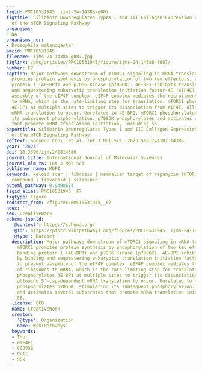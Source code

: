 ```yaml
---
figid: PMC10531945__ijms-24-14386-g007
figtitle: Silibinin Downregulates Types I and III Collagen Expression via Suppression
  of the mTOR Signaling Pathway
organisms:
- NA
organisms_ner:
- Drosophila melanogaster
pmcid: PMC10531945
filename: ijms-24-14386-g007.jpg
figlink: /pmc/articles/PMC10531945/figure/ijms-24-14386-f007/
number: F7
caption: Major pathways downstream of mTORC1 signaling in mRNA translation. mTORC1
  promotes protein synthesis by phosphorylation of two key effectors, eIF4E binding
  protein 1 (4E-BP1) and p70S6 Kinase (p70S6K). 4E-BP1 inhibits translation by binding
  and sequestering eukaryotic translation initiation factor-4E (eIF4E) to prevent
  assembly of the eIF4F complex. eIF4F complex mediates the recruitment of ribosomes
  to mRNA, which is the rate-limiting step for translation. mTORC1 phosphorylates
  4E-BP1 at multiple sites to trigger its dissociation from eIF4E, allowing 5′-cap-dependent
  mRNA translation to occur. Unrelated to 4E-BP1, mTORC1 phosphorylates p70S6K, stimulating
  its subsequent phosphorylation. p70S6K phosphorylates and activates several substrates
  that promote mRNA translation initiation, including S6.
papertitle: Silibinin Downregulates Types I and III Collagen Expression via Suppression
  of the mTOR Signaling Pathway.
reftext: Sooyeon Choi, et al. Int J Mol Sci. 2023 Sep;24(18):14386.
year: '2023'
doi: 10.3390/ijms241814386
journal_title: International Journal of Molecular Sciences
journal_nlm_ta: Int J Mol Sci
publisher_name: MDPI
keywords: keloid scar | fibrosis | mammalian target of rapamycin (mTOR) | natural
  compound | flavonoid | silibinin
automl_pathway: 0.9498614
figid_alias: PMC10531945__F7
figtype: Figure
redirect_from: /figures/PMC10531945__F7
ndex: ''
seo: CreativeWork
schema-jsonld:
  '@context': https://schema.org/
  '@id': https://pfocr.wikipathways.org/figures/PMC10531945__ijms-24-14386-g007.html
  '@type': Dataset
  description: Major pathways downstream of mTORC1 signaling in mRNA translation.
    mTORC1 promotes protein synthesis by phosphorylation of two key effectors, eIF4E
    binding protein 1 (4E-BP1) and p70S6 Kinase (p70S6K). 4E-BP1 inhibits translation
    by binding and sequestering eukaryotic translation initiation factor-4E (eIF4E)
    to prevent assembly of the eIF4F complex. eIF4F complex mediates the recruitment
    of ribosomes to mRNA, which is the rate-limiting step for translation. mTORC1
    phosphorylates 4E-BP1 at multiple sites to trigger its dissociation from eIF4E,
    allowing 5′-cap-dependent mRNA translation to occur. Unrelated to 4E-BP1, mTORC1
    phosphorylates p70S6K, stimulating its subsequent phosphorylation. p70S6K phosphorylates
    and activates several substrates that promote mRNA translation initiation, including
    S6.
  license: CC0
  name: CreativeWork
  creator:
    '@type': Organization
    name: WikiPathways
  keywords:
  - Thor
  - eIF4E1
  - CG9932
  - Crtc
  - S6k
---
```

